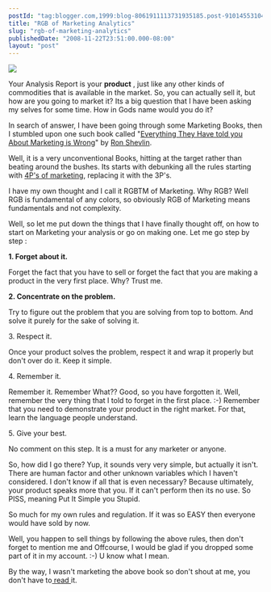 ```yaml
---
postId: "tag:blogger.com,1999:blog-8061911113731935185.post-910145531049961809"
title: "RGB of Marketing Analytics"
slug: "rgb-of-marketing-analytics"
publishedDate: "2008-11-22T23:51:00.000-08:00"
layout: "post"
---
```


[![](http://1.bp.blogspot.com/_UYUaEitRq54/SSkio-4OURI/AAAAAAAAAT0/vnx_Ttf8Fgw/s400/market.png)](http://1.bp.blogspot.com/_UYUaEitRq54/SSkio-4OURI/AAAAAAAAAT0/vnx_Ttf8Fgw/s1600-h/market.png)

Your Analysis Report is your **product** , just like any other kinds of
commodities that is available in the market. So, you can actually sell it, but
how are you going to market it? Its a big question that I have been asking my
selves for some time. How in Gods name would you do it?  

  

In search of answer, I have been going through some Marketing Books, then I
stumbled upon one such book called "[Everything They Have told you About
Marketing is Wrong](http://www.lulu.com/content/2001231)" by [Ron
Shevlin](http://marketingroi.wordpress.com/).

  

Well, it is a very unconventional Books, hitting at the target rather than
beating around the bushes. Its starts with debunking all the rules starting
with [4P's of
marketing](http://www.valuebasedmanagement.net/methods_marketing_mix.html),
replacing it with the 3P's.

  

I have my own thought and I call it RGBTM of Marketing. Why RGB? Well RGB is
fundamental of any colors, so obviously RGB of Marketing means fundamentals
and not complexity.  

  

Well, so let me put down the things that I have finally thought off, on how to
start on Marketing your analysis or go on making one. Let me go step by step :

  

**1\. Forget about it.**

  

Forget the fact that you have to sell or forget the fact that you are making a
product in the very first place. Why? Trust me.

  

**2\. Concentrate on the problem.**

  

Try to figure out the problem that you are solving from top to bottom. And
solve it purely for the sake of solving it.

  

3\. Respect it.

  

Once your product solves the problem, respect it and wrap it properly but
don't over do it. Keep it simple.

  

4\. Remember it.

  

Remember it. Remember What?? Good, so you have forgotten it. Well, remember
the very thing that I told to forget in the first place. :-) Remember that you
need to demonstrate your product in the right market. For that, learn the
language people understand.

  

5\. Give your best.

  

No comment on this step. It is a must for any marketer or anyone.

  

So, how did I go there? Yup, it sounds very very simple, but actually it
isn't. There are human factor and other unknown variables which I haven't
considered. I don't know if all that is even necessary? Because ultimately,
your product speaks more that you. If it can't perform then its no use. So
PISS, meaning Put It Simple you Stupid.

  

So much for my own rules and regulation. If it was so EASY then everyone would
have sold by now.

  

Well, you happen to sell things by following the above rules, then don't
forget to mention me and Offcourse, I would be glad if you dropped some part
of it in my account. :-) U know what I mean.

  

By the way, I wasn't marketing the above book so don't shout at me, you don't
have to[ read ](http://www.lulu.com/content/2001231)it.

